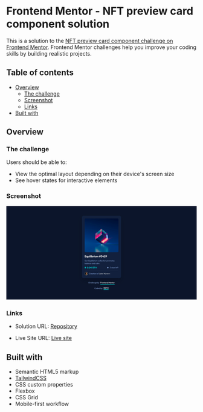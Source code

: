 # Frontend Mentor - NFT preview card component solution

This is a solution to the [NFT preview card component challenge on Frontend Mentor](https://www.frontendmentor.io/challenges/nft-preview-card-component-SbdUL_w0U). Frontend Mentor challenges help you improve your coding skills by building realistic projects.

## Table of contents

- [Overview](#overview)
  - [The challenge](#the-challenge)
  - [Screenshot](#screenshot)
  - [Links](#links)
- [Built with](#built-with)

## Overview

### The challenge

Users should be able to:

- View the optimal layout depending on their device's screen size
- See hover states for interactive elements

### Screenshot

![](./public/images/screenshot.png)

### Links

- Solution URL: [Repository](https://github.com/rafae2k/nft-card-frontendmentor)

- Live Site URL: [Live site](https://nft-preview-card-component-main-o3zwi82to-rafae2k.vercel.app/)

## Built with

- Semantic HTML5 markup
- [TailwindCSS](https://tailwindcss.com/)
- CSS custom properties
- Flexbox
- CSS Grid
- Mobile-first workflow
